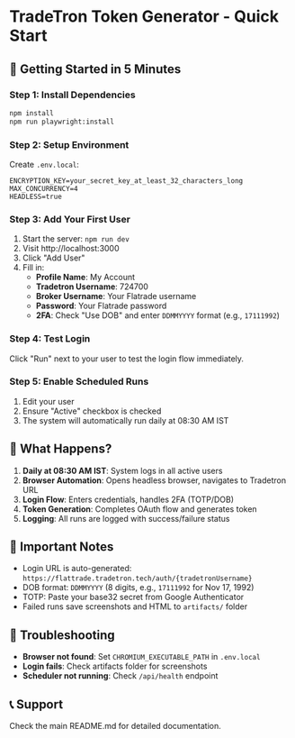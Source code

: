 # TradeTron Token Generator - Quick Start

## 🚀 Getting Started in 5 Minutes

### Step 1: Install Dependencies

```bash
npm install
npm run playwright:install
```

### Step 2: Setup Environment

Create `.env.local`:

```env
ENCRYPTION_KEY=your_secret_key_at_least_32_characters_long
MAX_CONCURRENCY=4
HEADLESS=true
```

### Step 3: Add Your First User

1. Start the server: `npm run dev`
2. Visit http://localhost:3000
3. Click "Add User"
4. Fill in:
   - **Profile Name**: My Account
   - **Tradetron Username**: 724700
   - **Broker Username**: Your Flatrade username
   - **Password**: Your Flatrade password
   - **2FA**: Check "Use DOB" and enter `DDMMYYYY` format (e.g., `17111992`)

### Step 4: Test Login

Click "Run" next to your user to test the login flow immediately.

### Step 5: Enable Scheduled Runs

1. Edit your user
2. Ensure "Active" checkbox is checked
3. The system will automatically run daily at 08:30 AM IST

## 🎯 What Happens?

1. **Daily at 08:30 AM IST**: System logs in all active users
2. **Browser Automation**: Opens headless browser, navigates to Tradetron URL
3. **Login Flow**: Enters credentials, handles 2FA (TOTP/DOB)
4. **Token Generation**: Completes OAuth flow and generates token
5. **Logging**: All runs are logged with success/failure status

## 📝 Important Notes

- Login URL is auto-generated: `https://flattrade.tradetron.tech/auth/{tradetronUsername}`
- DOB format: `DDMMYYYY` (8 digits, e.g., `17111992` for Nov 17, 1992)
- TOTP: Paste your base32 secret from Google Authenticator
- Failed runs save screenshots and HTML to `artifacts/` folder

## 🐛 Troubleshooting

- **Browser not found**: Set `CHROMIUM_EXECUTABLE_PATH` in `.env.local`
- **Login fails**: Check artifacts folder for screenshots
- **Scheduler not running**: Check `/api/health` endpoint

## 📞 Support

Check the main README.md for detailed documentation.

